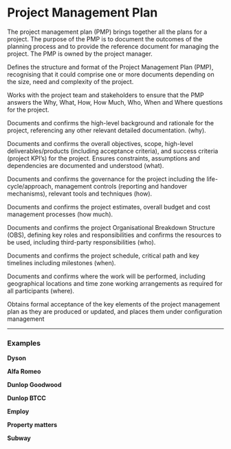 # Project Management Plan 	
The project management plan (PMP) brings together all the plans for a project. The purpose of the PMP is to document the outcomes of the planning process and to provide the reference document for managing the project. The PMP is owned by the project manager. 

Defines the structure and format of the Project Management Plan (PMP), recognising that it could comprise one or more documents depending on the size, need and complexity of the project.

Works with the project team and stakeholders to ensure that the PMP answers the Why, What, How, How Much, Who, When and Where questions for the project.

Documents and confirms the high-level background and rationale for the project, referencing any other relevant detailed documentation. (why).

Documents and confirms the overall objectives, scope, high-level deliverables/products (including acceptance criteria), and success criteria (project KPI’s) for the project.
Ensures constraints, assumptions and dependencies are documented and understood (what).

Documents and confirms the governance for the project including the life-cycle/approach, management controls (reporting and handover mechanisms), relevant tools and techniques (how).

Documents and confirms the project estimates, overall budget and cost management processes (how much).

Documents and confirms the project Organisational Breakdown Structure (OBS), defining key roles and responsibilities and confirms the resources to be used, including third-party responsibilities (who).

Documents and confirms the project schedule, critical path and key timelines including milestones (when).

Documents and confirms where the work will be performed, including geographical locations and time zone working arrangements as required for all participants (where).

Obtains formal acceptance of the key elements of the project management plan as they are produced or updated, and places them under configuration management

<hr>

### Examples


**Dyson**


**Alfa Romeo**


**Dunlop Goodwood**


**Dunlop BTCC**


**Employ**


**Property matters**


**Subway**

